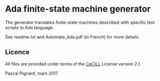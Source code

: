 # Ada finite-state machine generator


The generator translates finite-state machines described with specific text scripts to Ada language.

See readme.txt and Automate_Ada.pdf (in French) for more details.

## Licence

All files are provided under terms of the [CeCILL](https://cecill.info) License version 2.1.

Pascal Pignard, mars 2017.
